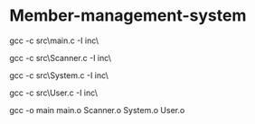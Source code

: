 # Member-management-system

gcc -c src\main.c -I inc\

gcc -c src\Scanner.c -I inc\

gcc -c src\System.c -I inc\

gcc -c src\User.c -I inc\

gcc -o main main.o Scanner.o System.o User.o

